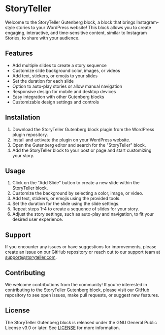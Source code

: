 # StoryTeller

Welcome to the StoryTeller Gutenberg block, a block that brings Instagram-style stories to your WordPress website! This
block allows you to create engaging, interactive, and time-sensitive content, similar to Instagram Stories, to share
with your audience.

## Features

- Add multiple slides to create a story sequence
- Customize slide background color, images, or videos
- Add text, stickers, or emojis to your slides
- Set the duration for each slide
- Option to auto-play stories or allow manual navigation
- Responsive design for mobile and desktop devices
- Easy integration with other Gutenberg blocks
- Customizable design settings and controls

## Installation

1. Download the StoryTeller Gutenberg block plugin from the WordPress plugin repository.
2. Install and activate the plugin on your WordPress website.
3. Open the Gutenberg editor and search for the "StoryTeller" block.
4. Add the StoryTeller block to your post or page and start customizing your story.

## Usage

1. Click on the "Add Slide" button to create a new slide within the StoryTeller block.
2. Customize the background by selecting a color, image, or video.
3. Add text, stickers, or emojis using the provided tools.
4. Set the duration for the slide using the slide settings.
5. Repeat steps 1-4 to create a sequence of slides for your story.
6. Adjust the story settings, such as auto-play and navigation, to fit your desired user experience.

## Support

If you encounter any issues or have suggestions for improvements, please create an issue on our GitHub repository or
reach out to our support team at support@storyteller.com.

## Contributing

We welcome contributions from the community! If you're interested in contributing to the StoryTeller Gutenberg block,
please visit our GitHub repository to see open issues, make pull requests, or suggest new features.

## License

The StoryTeller Gutenberg block is released under the GNU General Public License v3.0 or later. See [LICENSE](LICENSE)
for more information.
